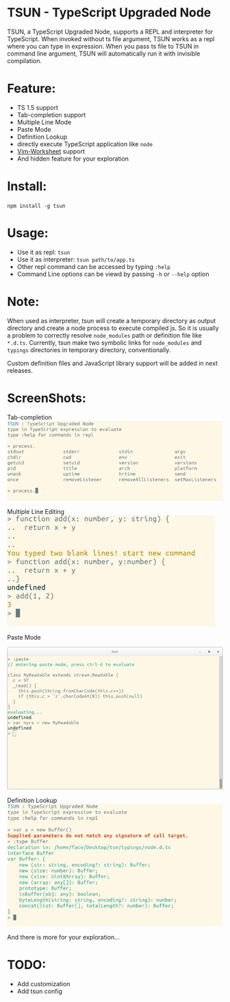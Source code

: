 # TSUN - TypeScript Upgraded Node

TSUN, a TypeScript Upgraded Node, supports a REPL and interpreter for TypeScript.
When invoked without ts file argument, TSUN works as a repl where you can type in expression.
When you pass ts file to TSUN in command line argument, TSUN will automatically run it with invisible compilation.

Feature:
===
* TS 1.5 support
* Tab-completion support
* Multiple Line Mode
* Paste Mode
* Definition Lookup
* directly execute TypeScript application like `node`
* [Vim-Worksheet](https://github.com/HerringtonDarkholme/vim-worksheet) support
* And hidden feature for your exploration

Install:
===
`npm install -g tsun`

Usage:
====
* Use it as repl: `tsun`
* Use it as interpreter: `tsun path/to/app.ts`
* Other repl command can be accessed by typing `:help`
* Command Line options can be viewd by passing `-h` or `--help` option

Note:
===
When used as interpreter, tsun will create a temporary directory as output directory and create a node process to execute compiled js.
So it is usually a problem to correctly resolve `node_modules` path or definition file like `*.d.ts`.
Currently, tsun make two symbolic links for `node_modules` and `typings` directories in temporary directory, conventionally.

Custom definition files and JavaScript library support will be added in next releases.

ScreenShots:
===

Tab-completion
![Tab Completion](https://raw.githubusercontent.com/HerringtonDarkholme/typescript-repl/master/screenshot/completion.png)

Multiple Line Editing
![Multiple Line Editing](https://raw.githubusercontent.com/HerringtonDarkholme/typescript-repl/master/screenshot/block.png)

Paste Mode

![Paste Mode](https://raw.githubusercontent.com/HerringtonDarkholme/typescript-repl/master/screenshot/paste.png)

Definition Lookup
![Definition Lookup](https://raw.githubusercontent.com/HerringtonDarkholme/typescript-repl/master/screenshot/type.png)

And there is more for your exploration...

TODO:
===
* Add customization
* Add tsun config
